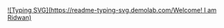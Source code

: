 [![Typing SVG](https://readme-typing-svg.demolab.com/Welcome! I am Ridwan)](https://git.io/typing-svg)
